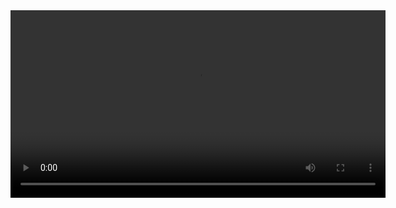 <video width="600" controls>
  <source src="session16.webm" type="video/webm">
  Your browser does not support the video tag.
</video>
